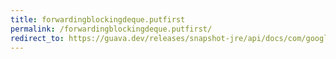 ```yaml
---
title: forwardingblockingdeque.putfirst
permalink: /forwardingblockingdeque.putfirst/
redirect_to: https://guava.dev/releases/snapshot-jre/api/docs/com/google/common/collect/ForwardingBlockingDeque.html#putFirst-E-
---
```

